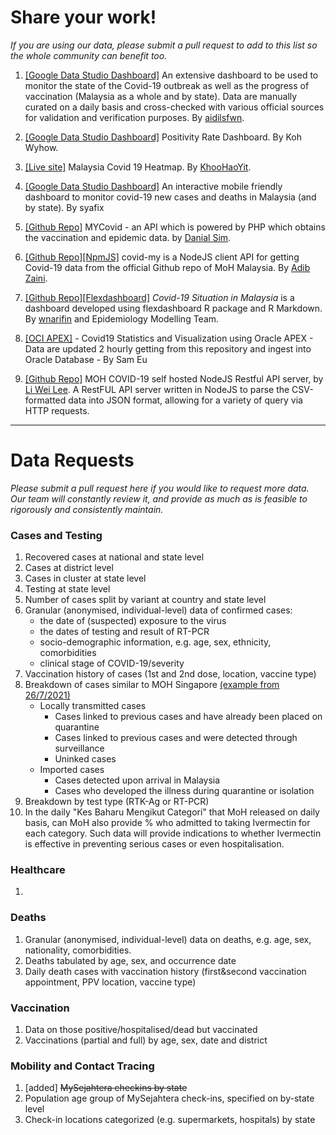 # Share your work!

_If you are using our data, please submit a pull request to add to this list so the whole community can benefit too._

1) [[Google Data Studio Dashboard]](https://datastudio.google.com/reporting/8ba8d5d5-9a39-4506-af28-7ab8fcd8f8a9)
An extensive dashboard to be used to monitor the state of the Covid-19 outbreak as well as the progress of vaccination (Malaysia as a whole and by state). Data are manually curated on a daily basis and cross-checked with various official sources for validation and verification purposes. By [aidilsfwn](https://github.com/aidilsfwn).

2) [[Google Data Studio Dashboard]](https://datastudio.google.com/s/gIQwV1fDCpg) Positivity Rate Dashboard. By Koh Wyhow.

3) [[Live site]](https://khoohaoyit.github.io/Covid19%20Malaysia%20Heatmap/root.html) Malaysia Covid 19 Heatmap. By [KhooHaoYit](https://github.com/KhooHaoYit/).

4) [[Google Data Studio Dashboard]](https://datastudio.google.com/s/htzzIusE-Es)
An interactive mobile friendly dashboard to monitor covid-19 new cases and deaths in Malaysia (and by state). By syafix

5) [[Github Repo]](https://github.com/danialsim95/mycovid)
MYCovid - an API which is powered by PHP which obtains the vaccination and epidemic data. by [Danial Sim](https://github.com/danialsim95).

6) [[Github Repo]](https://github.com/ADIBzTER/covid-my)[[NpmJS]](https://www.npmjs.com/package/covid-my) covid-my is a NodeJS client API for getting Covid-19 data from the official Github repo of MoH Malaysia. By [Adib Zaini](https://github.com/ADIBzTER).

7) [[Github Repo]](https://github.com/wnarifin/covid-19-malaysia)[[Flexdashboard]](https://wnarifin.github.io/covid-19-malaysia/) _Covid-19 Situation in Malaysia_ is a dashboard developed using flexdashboard R package and R Markdown. By [wnarifin](https://github.com/wnarifin/) and Epidemiology Modelling Team.

8) [[OCI APEX]](https://uujb0vmjcowu1ll-samadw.adb.us-ashburn-1.oraclecloudapps.com/ords/r/skywalkers/covid19/home) - Covid19 Statistics and Visualization using Oracle APEX - Data are updated 2 hourly getting from this repository and ingest into Oracle Database - By Sam Eu

9) [[Github Repo]](https://github.com/leeliwei930/moh-my-covid-express-api)
MOH COVID-19 self hosted NodeJS Restful API server, by [Li Wei Lee](https://techrino.net). A RestFUL API server written in NodeJS to parse the CSV-formatted data into JSON format, allowing for a variety of query via HTTP requests.

---

# Data Requests

_Please submit a pull request here if you would like to request more data. Our team will constantly review it, and provide as much as is feasible to rigorously and consistently maintain._

### Cases and Testing

1) Recovered cases at national and state level
2) Cases at district level
3) Cases in cluster at state level
4) Testing at state level
5) Number of cases split by variant at country and state level
6) Granular (anonymised, individual-level) data of confirmed cases:
   - the date of (suspected) exposure to the virus
   - the dates of testing and result of RT-PCR
   - socio-demographic information, e.g. age, sex, ethnicity, comorbidities
   - clinical stage of COVID-19/severity
7) Vaccination history of cases (1st and 2nd dose, location, vaccine type)
8) Breakdown of cases similar to MOH Singapore [(example from 26/7/2021)](https://www.moh.gov.sg/news-highlights/details/update-on-local-covid-19-situation-(26-july-2021))
   - Locally transmitted cases
     - Cases linked to previous cases and have already been placed on quarantine
     - Cases linked to previous cases and were detected through surveillance
     - Uninked cases
   - Imported cases
     - Cases detected upon arrival in Malaysia
     - Cases who developed the illness during quarantine or isolation
 9) Breakdown by test type (RTK-Ag or RT-PCR)
 10) In the daily "Kes Baharu Mengikut Categori" that MoH released on  daily basis, can MoH also provide % who admitted to taking Ivermectin for each category. Such data will provide indications to whether Ivermectin is effective in preventing serious cases or even hospitalisation.
   
### Healthcare

1)

### Deaths

1) Granular (anonymised, individual-level) data on deaths, e.g. age, sex, nationality, comorbidities.
2) Deaths tabulated by age, sex, and occurrence date
3) Daily death cases with vaccination history (first&second vaccination appointment, PPV location, vaccine type)

### Vaccination

1) Data on those positive/hospitalised/dead but vaccinated
2) Vaccinations (partial and full) by age, sex, date and district

### Mobility and Contact Tracing

1) [added] ~~MySejahtera checkins by state~~
2) Population age group of MySejahtera check-ins, specified on by-state level
3) Check-in locations categorized (e.g. supermarkets, hospitals) by state


